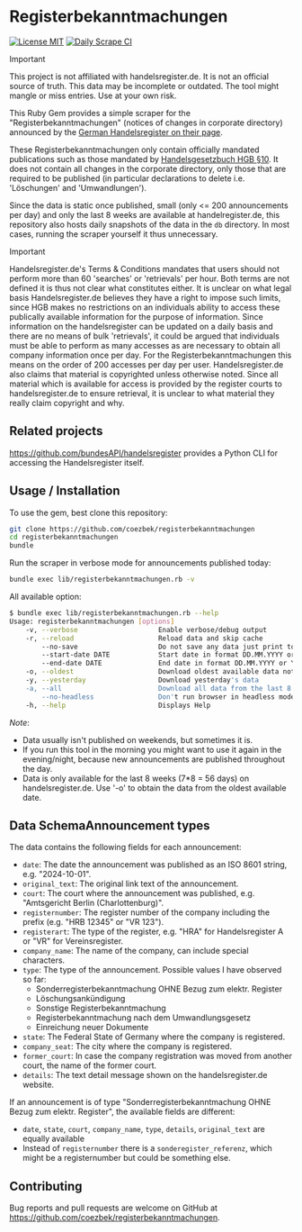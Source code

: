# Registerbekanntmachungen

[![License MIT](https://img.shields.io/badge/license-MIT-blue.svg)](./LICENSE)
[![Daily Scrape CI](https://github.com/coezbek/registerbekanntmachungen/actions/workflows/daily_scrape.yml/badge.svg)](https://github.com/coezbek/registerbekanntmachungen/actions/workflows/daily_scrape.yml) 

> [!IMPORTANT]
> This project is not affiliated with handelsregister.de. It is not an official source of truth. This data may be incomplete or outdated. The tool might mangle or miss entries. Use at your own risk.

This Ruby Gem provides a simple scraper for the "Registerbekanntmachungen" (notices of changes in corporate directory) announced by the [German Handelsregister on their page](https://www.handelsregister.de/rp_web/xhtml/bekanntmachungen.xhtml).

These Registerbekanntmachungen only contain officially mandated publications such as those mandated by [Handelsgesetzbuch HGB §10](https://www.gesetze-im-internet.de/hgb/__10.html). It does not contain all changes in the corporate directory, only those that are required to be published (in particular declarations to delete i.e. 'Löschungen' and 'Umwandlungen'). 

Since the data is static once published, small (only <= 200 announcements per day) and only the last 8 weeks are available at handelregister.de, this repository also hosts daily snapshots of the data in the `db` directory. In most cases, running the scraper yourself it thus unnecessary. 

> [!IMPORTANT]
> Handelsregister.de's Terms & Conditions mandates that users should not perform more than 60 'searches' or 'retrievals' per hour. Both terms are not defined it is thus not clear what constitutes either. It is unclear on what legal basis Handelsregister.de believes they have a right to impose such limits, since HGB makes no restrictions on an individuals ability to access these publically available information for the purpose of information. Since information on the handelsregister can be updated on a daily basis and there are no means of bulk 'retrievals', it could be argued that individuals must be able to perform as many accesses as are necessary to obtain all company information once per day. For the Registerbekanntmachungen this means on the order of 200 accesses per day per user.
> Handelsregister.de also claims that material is copyrighted unless otherwise noted. Since all material which is available for access is provided by the register courts to handelsregister.de to ensure retrieval, it is unclear to what material they really claim copyright and why.

## Related projects

https://github.com/bundesAPI/handelsregister provides a Python CLI for accessing the Handelsregister itself. 

## Usage / Installation

To use the gem, best clone this repository:

```bash
git clone https://github.com/coezbek/registerbekanntmachungen
cd registerbekanntmachungen
bundle
```

Run the scraper in verbose mode for announcements published today:

```bash
bundle exec lib/registerbekanntmachungen.rb -v
```

All available option:

```bash
$ bundle exec lib/registerbekanntmachungen.rb --help
Usage: registerbekanntmachungen [options]
    -v, --verbose                    Enable verbose/debug output
    -r, --reload                     Reload data and skip cache
        --no-save                    Do not save any data just print to stdout
        --start-date DATE            Start date in format DD.MM.YYYY or YYYY-MM-DD
        --end-date DATE              End date in format DD.MM.YYYY or YYYY-MM-DD
    -o, --oldest                     Download oldest available data not already saved
    -y, --yesterday                  Download yesterday's data
    -a, --all                        Download all data from the last 8 weeks
        --no-headless                Don't run browser in headless mode
    -h, --help                       Displays Help
```

*Note*: 
- Data usually isn't published on weekends, but sometimes it is.
- If you run this tool in the morning you might want to use it again in the evening/night, because new announcements are published throughout the day.
- Data is only available for the last 8 weeks (7*8 = 56 days) on handelsregister.de. Use '-o' to obtain the data from the oldest available date.

## Data SchemaAnnouncement types

The data contains the following fields for each announcement:

- `date`: The date the announcement was published as an ISO 8601 string, e.g. "2024-10-01".
- `original_text`: The original link text of the announcement.
- `court`: The court where the announcement was published, e.g. "Amtsgericht Berlin (Charlottenburg)".
- `registernumber`: The register number of the company including the prefix (e.g. "HRB 12345" or "VR 123").
- `registerart`: The type of the register, e.g. "HRA" for Handelsregister A or "VR" for Vereinsregister.
- `company_name`: The name of the company, can include special characters.
- `type`: The type of the announcement. Possible values I have observed so far:
  - Sonderregisterbekanntmachung OHNE Bezug zum elektr. Register
  - Löschungsankündigung
  - Sonstige Registerbekanntmachung
  - Registerbekanntmachung nach dem Umwandlungsgesetz
  - Einreichung neuer Dokumente
- `state`: The Federal State of Germany where the company is registered.
- `company_seat`: The city where the company is registered.
- `former_court`: In case the company registration was moved from another court, the name of the former court.
- `details`: The text detail message shown on the handelsregister.de website.

If an announcement is of type "Sonderregisterbekanntmachung OHNE Bezug zum elektr. Register", the available fields are different:

- `date`, `state`, `court`, `company_name`, `type`, `details`, `original_text` are equally available
- Instead of `registernumber` there is a `sonderegister_referenz`, which might be a registernumber but could be something else.

## Contributing

Bug reports and pull requests are welcome on GitHub at https://github.com/coezbek/registerbekanntmachungen.
